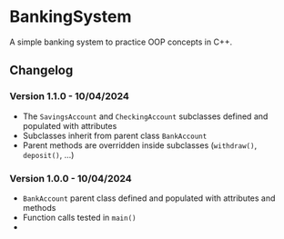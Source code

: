 # BankingSystem
A simple banking system to practice OOP concepts in C++.

## Changelog

### Version 1.1.0 - 10/04/2024
- The `SavingsAccount` and `CheckingAccount` subclasses defined and populated with attributes
- Subclasses inherit from parent class `BankAccount`
- Parent methods are overridden inside subclasses (`withdraw()`, `deposit()`, ...)

### Version 1.0.0 - 10/04/2024
- `BankAccount` parent class defined and populated with attributes and methods
- Function calls tested in `main()`
- 

